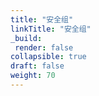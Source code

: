 ```yaml
---
title: "安全组"
linkTitle: "安全组"
_build:
 render: false 
collapsible: true
draft: false
weight: 70
---
```

